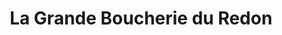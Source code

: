 ---
title: "La Grande Boucherie du Redon"
url: /marseille/la-grande-boucherie-du-redon/
shop: Metzgerei
---